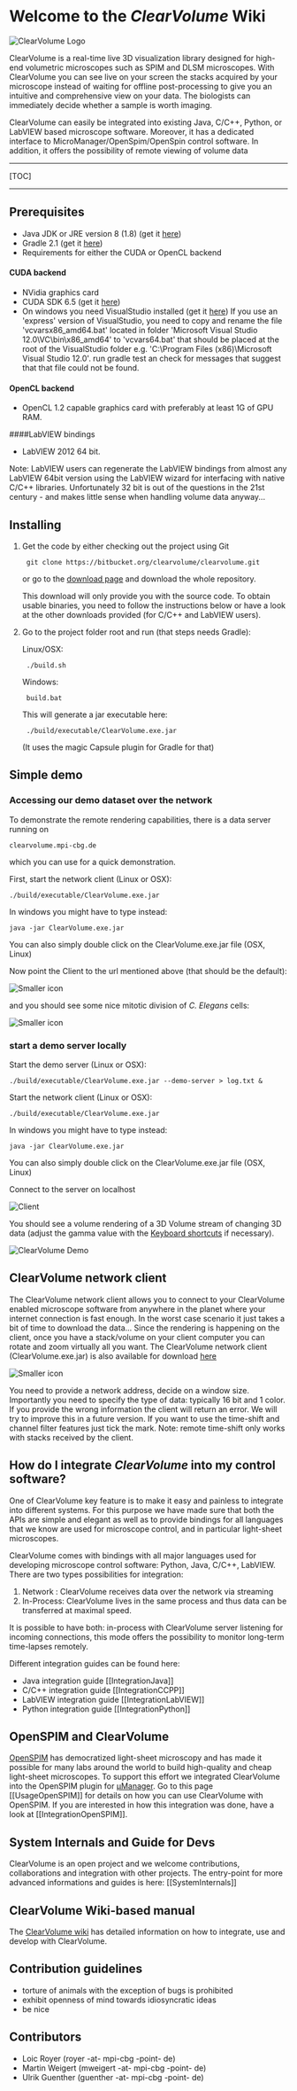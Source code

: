 # Welcome to the *ClearVolume* Wiki #

![ClearVolume Logo](https://bitbucket.org/clearvolume/clearvolume/raw/master/artework/ClearVolumeLogo.png "Logo")

ClearVolume is a real-time live 3D visualization library designed for high-end volumetric microscopes such as SPIM and DLSM microscopes. With ClearVolume you can see live on your screen the stacks acquired by your microscope instead of waiting for offline post-processing to give you an intuitive and comprehensive view on your data. The biologists can immediately decide whether a sample is worth imaging. 

ClearVolume can easily be integrated into existing Java, C/C++, Python, or LabVIEW based microscope software. Moreover, it has a dedicated interface to MicroManager/OpenSpim/OpenSpin control software. In addition, it offers the possibility of remote viewing of volume data

----
[TOC]

----

## Prerequisites

* Java JDK or JRE version 8 (1.8) (get it [here](http://www.oracle.com/technetwork/java/javase/downloads/jdk8-downloads-2133151.html)) 
* Gradle 2.1 (get it [here](http://www.gradle.org/downloads))
* Requirements for either the CUDA or OpenCL backend

#### CUDA backend

 * NVidia graphics card
 * CUDA SDK 6.5 (get it [here](http://developer.nvidia.com/cuda-downloads))
 * On windows you need VisualStudio installed (get it [here](http://www.visualstudio.com/downloads/download-visual-studio-vs#d-express-windows-desktop))
 If you use an 'express' version of VisualStudio, you need to copy and rename the file 'vcvarsx86_amd64.bat' located in folder 'Microsoft Visual Studio 12.0\VC\bin\x86_amd64'  to 'vcvars64.bat' that should be placed at the root of the VisualStudio folder e.g. 'C:\Program Files (x86)\Microsoft Visual Studio 12.0'. run gradle test an check for messages that suggest that that file could not be found.

#### OpenCL backend

 * OpenCL 1.2 capable graphics card with preferably at least 1G of GPU RAM.

####LabVIEW bindings

 * LabVIEW 2012 64 bit. 
 
 Note: LabVIEW users can regenerate the LabVIEW bindings from almost any LabVIEW 64bit version using the LabVIEW wizard for interfacing with native C/C++ libraries. Unfortunately 32 bit is out of the questions in the 21st century -  and makes little sense when handling volume data anyway...
 
## Installing

1. Get the code by either checking out the project using Git

        git clone https://bitbucket.org/clearvolume/clearvolume.git
        
    or go to the [download page](https://bitbucket.org/clearvolume/clearvolume/downloads) and download the whole repository. 

    This download will only provide you with the source code. To obtain usable binaries, you need to follow the instructions below  or have a look at the other downloads provided (for C/C++ and LabVIEW users).

2. Go to the project folder root and run (that steps needs Gradle):

     Linux/OSX:

        ./build.sh

     Windows:

        build.bat

    This will generate a jar executable here:

        ./build/executable/ClearVolume.exe.jar

     (It uses the magic Capsule plugin for Gradle for that)

## Simple demo

### Accessing our demo dataset over the network 

To demonstrate the remote rendering capabilities, there is a data server running on

`clearvolume.mpi-cbg.de`
  
which you can use for a quick demonstration.
 
First, start the network client (Linux or OSX):

    ./build/executable/ClearVolume.exe.jar
    
In windows you might have to type instead:
    
    java -jar ClearVolume.exe.jar
    
You can also simply double click on the ClearVolume.exe.jar file (OSX, Linux)    

Now point the Client to the url mentioned above (that should be the default):
 
![Smaller icon](ClearVolumeClient_small.png "ClearVolume Client ")

and you should see some nice mitotic division of *C. Elegans* cells:

![Smaller icon](Screenshot_worms.png "Screenshot ")


### start a demo server locally

Start the demo server (Linux or OSX):

    ./build/executable/ClearVolume.exe.jar --demo-server > log.txt &

Start the network client (Linux or OSX):

    ./build/executable/ClearVolume.exe.jar
    
In windows you might have to type instead:
    
    java -jar ClearVolume.exe.jar
    
You can also simply double click on the ClearVolume.exe.jar file (OSX, Linux)    

Connect to the server on localhost

![Client](ClearVolumeClient_localhost_small.png "ClearVolume Client ")

You should see a volume rendering of a 3D Volume stream of changing 3D data (adjust the gamma value with the [Keyboard shortcuts](KeyShortcuts) if necessary). 

 ![ClearVolume Demo](Demo_Screenshot.png "Demo")

## ClearVolume network client

The ClearVolume network client allows you to connect to your ClearVolume enabled microscope software from anywhere in the planet where your internet connection is fast enough. In the worst case scenario it just takes a bit of time to download the data... Since the rendering is happening on the client, once you have a stack/volume on your client computer you can rotate and zoom virtually all you want.
The ClearVolume network client (ClearVolume.exe.jar) is also available for download [here](https://bitbucket.org/clearvolume/clearvolume/downloads)

![Smaller icon](ClearVolumeClient_small.png "ClearVolume Client ")

You need to provide a network address, decide on a window size. Importantly you need to specify the  type of data: typically 16 bit and 1 color. If you provide the wrong information the client will return an error. We will try to improve this in a future version.
If you want to use the time-shift and channel filter features just tick the mark. Note: remote time-shift only works with stacks received by the client.


## How do I integrate *ClearVolume* into my control software? 

One of ClearVolume key feature is to make it easy and painless to integrate into
different systems. For this purpose we have made sure that both the APIs are simple and
elegant as well as to provide bindings for all languages that we know are used for 
microscope control, and in particular light-sheet microscopes.

ClearVolume comes with bindings with all major languages used for developing
microscope control software: Python, Java, C/C++, LabVIEW.
There are two types possibilities for integration:

1.  Network    : ClearVolume receives data over the network via streaming
2.  In-Process: ClearVolume lives in the same process and thus data can be transferred at maximal speed.

It is possible to have both: in-process with ClearVolume server listening for incoming connections, this mode offers the possibility to monitor long-term time-lapses remotely.

Different integration guides can be found here:

- Java    integration guide [[IntegrationJava]]
- C/C++   integration guide [[IntegrationCCPP]]
- LabVIEW integration guide [[IntegrationLabVIEW]]
- Python  integration guide [[IntegrationPython]]

## OpenSPIM and ClearVolume

[OpenSPIM](http://openspim.org/) has democratized light-sheet microscopy and has made it possible for many labs around the world to build high-quality and cheap light-sheet microscopes. To support this effort we integrated ClearVolume into the OpenSPIM plugin for [μManager](http://www.micro-manager.org/). Go to this page [[UsageOpenSPIM]] for details on how you can use ClearVolume with OpenSPIM. If you are interested in how this integration was done, have a look at [[IntegrationOpenSPIM]].

## System Internals and Guide for Devs

ClearVolume is an open project and we welcome contributions, collaborations and integration with other projects. The entry-point for more advanced informations and guides is here: [[SystemInternals]]

## ClearVolume Wiki-based manual
The [ClearVolume wiki](https://bitbucket.org/clearvolume/clearvolume/wiki/Home) has detailed information on how to integrate, use and develop with ClearVolume.


## Contribution guidelines 

* torture of animals with the exception of bugs is prohibited
* exhibit openness of mind towards idiosyncratic ideas
* be nice


## Contributors 

* Loic Royer (royer -at- mpi-cbg -point- de)
* Martin Weigert (mweigert -at- mpi-cbg -point- de)
* Ulrik Guenther (guenther -at- mpi-cbg -point- de)